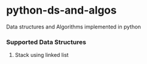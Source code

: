 # python-ds-and-algos
Data structures and Algorithms implemented in python

### Supported Data Structures
1. Stack using linked list
